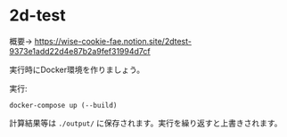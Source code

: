 # 2d-test
概要→ https://wise-cookie-fae.notion.site/2dtest-9373e1add22d4e87b2a9fef31994d7cf

実行時にDocker環境を作りましょう。

実行:
```
docker-compose up (--build)
```

計算結果等は `./output/` に保存されます。実行を繰り返すと上書きされます。